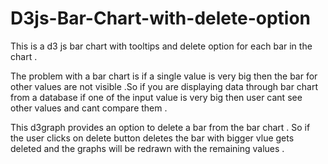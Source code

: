 D3js-Bar-Chart-with-delete-option
=================================

This is a d3 js bar chart with tooltips and delete option for each bar in the chart  .

The problem with a bar chart is if a single value is very big then the bar for other values are not visible .So if you are displaying data through bar chart from a database if one of the input value is very big then user cant see other values and cant compare them .

This d3graph provides an option to delete a bar from the bar chart . So if the user clicks on delete button deletes the bar with bigger vlue gets deleted and the graphs will be redrawn with the remaining values .




